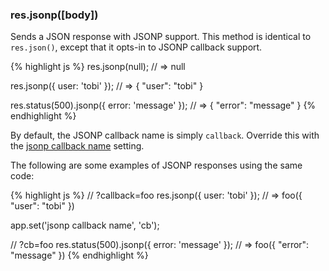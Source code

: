 <!---
 Copyright (c) 2016 StrongLoop, IBM, and Express Contributors
 License: MIT
-->

<h3 id='res.jsonp'>res.jsonp([body])</h3>

Sends a JSON response with JSONP support. This method is identical to `res.json()`,
except that it opts-in to JSONP callback support.

{% highlight js %}
res.jsonp(null);
// => null

res.jsonp({ user: 'tobi' });
// => { "user": "tobi" }

res.status(500).jsonp({ error: 'message' });
// => { "error": "message" }
{% endhighlight %}

By default, the JSONP callback name is simply `callback`. Override this with the
<a href="#app.settings.table">jsonp callback name</a> setting.

The following are some examples of JSONP responses using the same code:

{% highlight js %}
// ?callback=foo
res.jsonp({ user: 'tobi' });
// => foo({ "user": "tobi" })

app.set('jsonp callback name', 'cb');

// ?cb=foo
res.status(500).jsonp({ error: 'message' });
// => foo({ "error": "message" })
{% endhighlight %}
